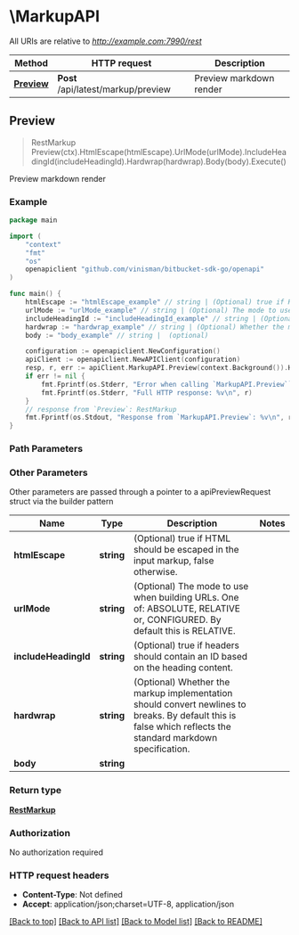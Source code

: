 # \MarkupAPI

All URIs are relative to *http://example.com:7990/rest*

Method | HTTP request | Description
------------- | ------------- | -------------
[**Preview**](MarkupAPI.md#Preview) | **Post** /api/latest/markup/preview | Preview markdown render



## Preview

> RestMarkup Preview(ctx).HtmlEscape(htmlEscape).UrlMode(urlMode).IncludeHeadingId(includeHeadingId).Hardwrap(hardwrap).Body(body).Execute()

Preview markdown render



### Example

```go
package main

import (
	"context"
	"fmt"
	"os"
	openapiclient "github.com/vinisman/bitbucket-sdk-go/openapi"
)

func main() {
	htmlEscape := "htmlEscape_example" // string | (Optional) true if HTML should be escaped in the input markup, false otherwise. (optional)
	urlMode := "urlMode_example" // string | (Optional) The mode to use when building URLs. One of: ABSOLUTE, RELATIVE or, CONFIGURED. By default this is RELATIVE. (optional)
	includeHeadingId := "includeHeadingId_example" // string | (Optional) true if headers should contain an ID based on the heading content. (optional)
	hardwrap := "hardwrap_example" // string | (Optional) Whether the markup implementation should convert newlines to breaks. By default this is false which reflects the standard markdown specification. (optional)
	body := "body_example" // string |  (optional)

	configuration := openapiclient.NewConfiguration()
	apiClient := openapiclient.NewAPIClient(configuration)
	resp, r, err := apiClient.MarkupAPI.Preview(context.Background()).HtmlEscape(htmlEscape).UrlMode(urlMode).IncludeHeadingId(includeHeadingId).Hardwrap(hardwrap).Body(body).Execute()
	if err != nil {
		fmt.Fprintf(os.Stderr, "Error when calling `MarkupAPI.Preview``: %v\n", err)
		fmt.Fprintf(os.Stderr, "Full HTTP response: %v\n", r)
	}
	// response from `Preview`: RestMarkup
	fmt.Fprintf(os.Stdout, "Response from `MarkupAPI.Preview`: %v\n", resp)
}
```

### Path Parameters



### Other Parameters

Other parameters are passed through a pointer to a apiPreviewRequest struct via the builder pattern


Name | Type | Description  | Notes
------------- | ------------- | ------------- | -------------
 **htmlEscape** | **string** | (Optional) true if HTML should be escaped in the input markup, false otherwise. | 
 **urlMode** | **string** | (Optional) The mode to use when building URLs. One of: ABSOLUTE, RELATIVE or, CONFIGURED. By default this is RELATIVE. | 
 **includeHeadingId** | **string** | (Optional) true if headers should contain an ID based on the heading content. | 
 **hardwrap** | **string** | (Optional) Whether the markup implementation should convert newlines to breaks. By default this is false which reflects the standard markdown specification. | 
 **body** | **string** |  | 

### Return type

[**RestMarkup**](RestMarkup.md)

### Authorization

No authorization required

### HTTP request headers

- **Content-Type**: Not defined
- **Accept**: application/json;charset=UTF-8, application/json

[[Back to top]](#) [[Back to API list]](../README.md#documentation-for-api-endpoints)
[[Back to Model list]](../README.md#documentation-for-models)
[[Back to README]](../README.md)

